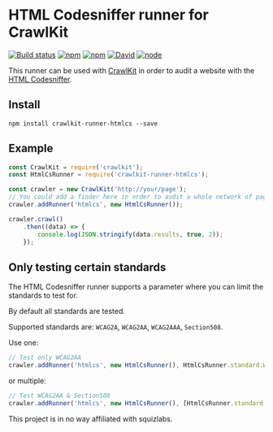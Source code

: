 # HTML Codesniffer runner for CrawlKit
[![Build status](https://img.shields.io/travis/crawlkit/runner-htmlcs/master.svg)](https://travis-ci.org/crawlkit/runner-htmlcs)
[![npm](https://img.shields.io/npm/v/crawlkit-runner-htmlcs.svg)](https://www.npmjs.com/package/crawlkit-runner-htmlcs)
[![npm](https://img.shields.io/npm/l/crawlkit-runner-htmlcs.svg)]()
[![David](https://img.shields.io/david/crawlkit/runner-htmlcs.svg)]()
[![node](https://img.shields.io/node/v/crawlkit-runner-htmlcs.svg)]()

This runner can be used with [CrawlKit](https://github.com/crawlkit/crawlkit) in order to audit a website with the [HTML Codesniffer](https://github.com/squizlabs/HTML_CodeSniffer).

## Install
```console
npm install crawlkit-runner-htmlcs --save
```

## Example
```javascript
const CrawlKit = require('crawlkit');
const HtmlCsRunner = require('crawlkit-runner-htmlcs');

const crawler = new CrawlKit('http://your/page');
// You could add a finder here in order to audit a whole network of pages
crawler.addRunner('htmlcs', new HtmlCsRunner());

crawler.crawl()
    .then((data) => {
        console.log(JSON.stringify(data.results, true, 2));
    });
```

## Only testing certain standards
The HTML Codesniffer runner supports a parameter where you can limit the standards to test for.

By default all standards are tested.

Supported standards are: `WCAG2A`, `WCAG2AA`, `WCAG2AAA`, `Section508`.

Use one:
```javascript
// Test only WCAG2AA
crawler.addRunner('htmlcs', new HtmlCsRunner(), HtmlCsRunner.standard.WCAG2AA);
```
or multiple:
```javascript
// Test WCAG2AA & Section508
crawler.addRunner('htmlcs', new HtmlCsRunner(), [HtmlCsRunner.standard.WCAG2AA, HtmlCsRunner.standard.Section508]);
```

This project is in no way affiliated with squizlabs.
